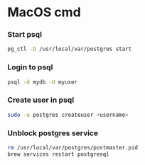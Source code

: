 # MacOS cmd

### Start psql
```bash
pg_ctl -D /usr/local/var/postgres start
```

### Login to psql
```bash
psql -d mydb -U myuser
```

### Create user in psql
```bash
sudo -u postgres createuser <username>
```

### Unblock postgres service
```bash
rm /usr/local/var/postgres/postmaster.pid
brew services restart postgresql
```
